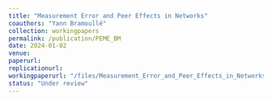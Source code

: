 ```yaml
---
title: "Measurement Error and Peer Effects in Networks"
coauthors: "Yann Bramoullé"
collection: workingpapers
permalink: /publication/PEME_BM
date: 2024-01-02
venue:
paperurl:
replicationurl:
workingpaperurl: "/files/Measurement_Error_and_Peer_Effects_in_Networks.pdf"
status: "Under review"
---
```


